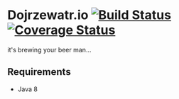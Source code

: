 # Dojrzewatr.io [![Build Status](https://travis-ci.org/uservices-hackathon/dojrzewatr.io.svg?branch=master)](https://travis-ci.org/uservices-hackathon/dojrzewatr.io) [![Coverage Status](http://img.shields.io/coveralls/uservices-hackathon/dojrzewatr.io/master.svg)](https://coveralls.io/r/uservices-hackathon/dojrzewatr.io)

it's brewing your beer man...

## Requirements

* Java 8